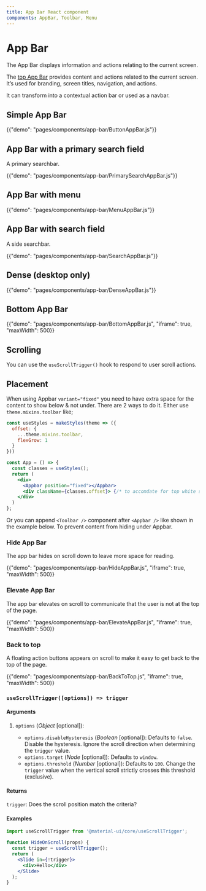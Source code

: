 ```yaml
---
title: App Bar React component
components: AppBar, Toolbar, Menu
---
```


# App Bar

<p class="description">The App Bar displays information and actions relating to the current screen.</p>

The [top App Bar](https://material.io/design/components/app-bars-top.html) provides content and actions related to the current screen. It’s used for branding, screen titles, navigation, and actions.

It can transform into a contextual action bar or used as a navbar.

## Simple App Bar

{{"demo": "pages/components/app-bar/ButtonAppBar.js"}}

## App Bar with a primary search field

A primary searchbar.

{{"demo": "pages/components/app-bar/PrimarySearchAppBar.js"}}

## App Bar with menu

{{"demo": "pages/components/app-bar/MenuAppBar.js"}}

## App Bar with search field

A side searchbar.

{{"demo": "pages/components/app-bar/SearchAppBar.js"}}

## Dense (desktop only)

{{"demo": "pages/components/app-bar/DenseAppBar.js"}}

## Bottom App Bar

{{"demo": "pages/components/app-bar/BottomAppBar.js", "iframe": true, "maxWidth": 500}}

## Scrolling

You can use the `useScrollTrigger()` hook to respond to user scroll actions.

## Placement

When using Appbar `variant="fixed"` you need to have extra space for the content to show below
& not under. There are 2 ways to do it. Either use `theme.mixins.toolbar` like;

```jsx
const useStyles = makeStyles(theme => ({
  offset: {
    ...theme.mixins.toolbar,
    flexGrow: 1
  }
}))

const App = () => {
  const classes = useStyles();
  return (
    <div>
      <Appbar position="fixed"></Appbar>
      <div className={classes.offset}> {/* to accomdate for top white space */}
    </div>
  )
};
```

Or you can append `<Toolbar />` component after `<Appbar />` like shown in the example
below. To prevent content from hiding under Appbar.

### Hide App Bar

The app bar hides on scroll down to leave more space for reading.

{{"demo": "pages/components/app-bar/HideAppBar.js", "iframe": true, "maxWidth": 500}}

### Elevate App Bar

The app bar elevates on scroll to communicate that the user is not at the top of the page.

{{"demo": "pages/components/app-bar/ElevateAppBar.js", "iframe": true, "maxWidth": 500}}

### Back to top

A floating action buttons appears on scroll to make it easy to get back to the top of the page.

{{"demo": "pages/components/app-bar/BackToTop.js", "iframe": true, "maxWidth": 500}}

### `useScrollTrigger([options]) => trigger`

#### Arguments

1. `options` (*Object* [optional]):

    - `options.disableHysteresis` (*Boolean* [optional]): Defaults to `false`. Disable the hysteresis. Ignore the scroll direction when determining the `trigger` value.
    - `options.target` (*Node* [optional]): Defaults to `window`.
    - `options.threshold` (*Number* [optional]): Defaults to `100`. Change the `trigger` value when the vertical scroll strictly crosses this threshold (exclusive).

#### Returns

`trigger`: Does the scroll position match the criteria?

#### Examples

```jsx
import useScrollTrigger from '@material-ui/core/useScrollTrigger';

function HideOnScroll(props) {
  const trigger = useScrollTrigger();
  return (
    <Slide in={!trigger}>
      <div>Hello</div>
    </Slide>
  );
}
```
